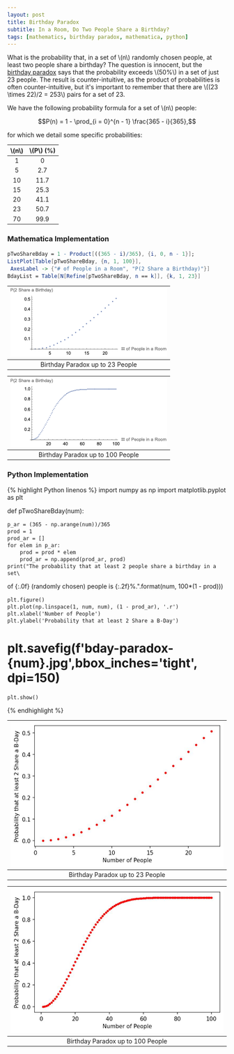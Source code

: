```yaml
---
layout: post
title: Birthday Paradox
subtitle: In a Room, Do Two People Share a Birthday?
tags: [mathematics, birthday paradox, mathematica, python]
---
```


What is the probability that, in a set of \\(n\\) randomly chosen people, at least two people share a birthday? The question is innocent, but the [birthday paradox](https://en.wikipedia.org/wiki/Birthday_problem) says that the probability exceeds \\(50\%\\) in a set of just 23 people. The result is counter-intuitive, as the product of probabilities is often counter-intuitive, but it's important to remember that there are \\((23 \times 22)/2 = 253\\) pairs for a set of 23. 

We have the following probability formula for a set of \\(n\\) people:

$$P(n) = 1 - \prod_{i = 0}^{n - 1} \frac{365 - i}{365},$$

for which we detail some specific probabilities:

| \\(n\\) | \\(P\\) (%)    |
|:------: | :------------: |
| 1       | 0              |
| 5       | 2.7            |
| 10      | 11.7           |
| 15      | 25.3           |
| 20      | 41.1           |
| 23      | 50.7           |
| 70      | 99.9           |

### Mathematica Implementation

```Mathematica
pTwoShareBday = 1 - Product[((365 - i)/365), {i, 0, n - 1}];
ListPlot[Table[pTwoShareBday, {n, 1, 100}], 
 AxesLabel -> {"# of People in a Room", "P(2 Share a Birthday)"}]
BdayList = Table[N[Refine[pTwoShareBday, n == k]], {k, 1, 23}]
```

| ![Birthday Paradox up to 23 People](/assets/img/wa-bday-paradox-23.png) |
| :------------------------------------------: |
| Birthday Paradox up to 23 People             |

| ![Birthday Paradox up to 100 People](/assets/img/wa-bday-paradox-100.png) |
| :-------------------------------------------:  |
| Birthday Paradox up to 100 People              |

### Python Implementation

{% highlight Python linenos %}
import numpy as np
import matplotlib.pyplot as plt

def pTwoShareBday(num):
    
    p_ar = (365 - np.arange(num))/365
    prod = 1
    prod_ar = []
    for elem in p_ar:
        prod = prod * elem
        prod_ar = np.append(prod_ar, prod)
    print("The probability that at least 2 people share a birthday in a set\
of {:.0f} (randomly chosen) people is {:.2f}%.".format(num, 100*(1 - prod)))
    
    plt.figure()
    plt.plot(np.linspace(1, num, num), (1 - prod_ar), '.r')
    plt.xlabel('Number of People')
    plt.ylabel('Probability that at least 2 Share a B-Day')
#     plt.savefig(f'bday-paradox-{num}.jpg',bbox_inches='tight', dpi=150)
    plt.show()
{% endhighlight %}

| ![Birthday Paradox up to 23 People](/assets/img/python-bday-paradox-23.jpg) |
| :------------------------------------------: |
| Birthday Paradox up to 23 People             |

| ![Birthday Paradox up to 100 People](/assets/img/python-bday-paradox-100.jpg) |
| :-------------------------------------------:  |
| Birthday Paradox up to 100 People              |
